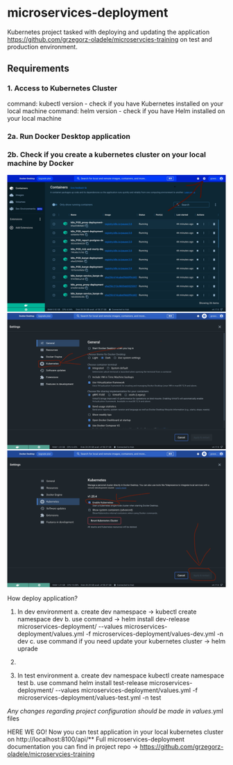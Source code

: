 # microservices-deployment

Kubernetes project tasked with deploying and updating the application https://github.com/grzegorz-oladele/microservcies-training
on test and production environment.

## Requirements
### 1. Access to Kubernetes Cluster
command: kubectl version - check if you have Kubernetes installed on your local machine
command: helm version - check if you have Helm installed on your local machine
### 2a. Run Docker Desktop application
### 2b. Check if you create a kubernetes cluster on your local machine by Docker
![](images/docker-1.jpeg)
![](images/docker-2.jpg)
![](images/docker-3.jpg)

How deploy application?
1. In dev environment
a. create dev namespace ->  kubectl create namespace dev
b. use command -> helm install dev-release microservices-deployment/ --values microservices-deployment/values.yml -f microservices-deployment/values-dev.yml -n dev
c. use command if you need update your kubernetes cluster -> helm uprade
2. 

2. In test environment
a. create dev namespace kubectl create namespace test
b. use command helm install test-release microservices-deployment/ --values microservices-deployment/values.yml -f microservices-deployment/values-test.yml -n test

*Any changes regarding project configuration should be made in values*.yml files

HERE WE GO!
Now you can test application in your local kubernetes cluster on http://localhost:8100/api/**
Full microservices-deployment documentation you can find in project repo -> https://github.com/grzegorz-oladele/microservcies-training
